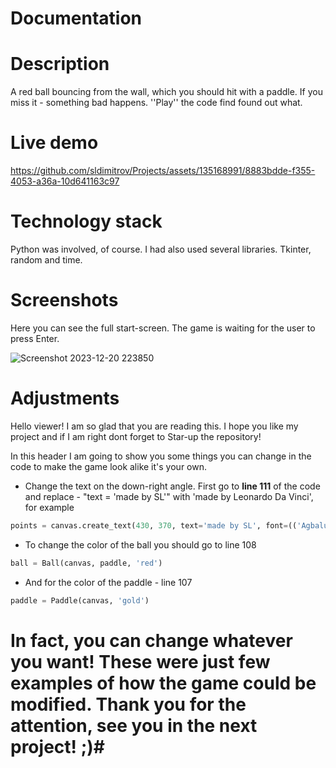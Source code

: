 # Documentation

# Description #
A red ball bouncing from the wall, which you should hit with a paddle. If you miss it - something bad happens.
''Play'' the code find found out what.

# Live demo #

https://github.com/sldimitrov/Projects/assets/135168991/8883bdde-f355-4053-a36a-10d641163c97

# Technology stack #
Python was involved, of course.
I had also used several libraries.
Tkinter, random and time.

# Screenshots #
Here you can see the full start-screen. 
The game is waiting for the user to press Enter.

![Screenshot 2023-12-20 223850](https://github.com/sldimitrov/Projects/assets/135168991/14fb78f2-4cdf-4720-81d8-f167ddc596b2)

# Adjustments #
Hello viewer! I am so glad that you are reading this. I hope you like my project and if I am right dont forget to Star-up the repository!

In this header I am going to show you some things you can change in the code to make the game look alike it's your own.

* Change the text on the down-right angle.
First go to **line 111** of the code and replace - "text = 'made by SL'" with 'made by Leonardo Da Vinci', for example

```python 
points = canvas.create_text(430, 370, text='made by SL', font=(('Agbalumo', 15)))
```
* To change the color of the ball you should go to line 108
```python 
ball = Ball(canvas, paddle, 'red')
```

* And for the color of the paddle - line 107
```python 
paddle = Paddle(canvas, 'gold')
```
# In fact, you can change whatever you want! These were just few examples of how the game could be modified. Thank you for the attention, see you in the next project! ;)#
